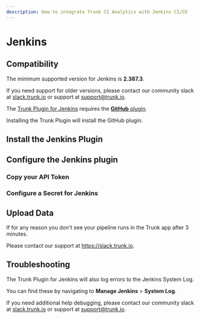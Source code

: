 ```yaml
---
description: How to integrate Trunk CI Analytics with Jenkins CI/CD
---
```


# Jenkins

## Compatibility

The minimum supported version for Jenkins is **2.387.3**.

If you need support for older versions, please contact our community slack at [slack.trunk.io](https://slack.trunk.io) or support at [support@trunk.io](mailto:support@trunk.io).

The [Trunk Plugin for Jenkins](https://plugins.jenkins.io/trunk-io/) requires the [**GitHub** plugin](https://plugins.jenkins.io/github/).

Installing the Trunk Plugin will install the GitHub plugin.

## Install the Jenkins Plugin

## Configure the Jenkins plugin

### Copy your API Token

### Configure a Secret for Jenkins

## Upload Data

If for any reason you don't see your pipeline runs in the Trunk app after 3 minutes.

Please contact our support at <https://slack.trunk.io>.

## Troubleshooting

The Trunk Plugin for Jenkins will also log errors to the Jenkins System Log.

You can find these by navigating to **Manage Jenkins** > **System Log**.

If you need additional help debugging, please contact our community slack at [slack.trunk.io](https://slack.trunk.io) or support at [support@trunk.io](mailto:support@trunk.io).
